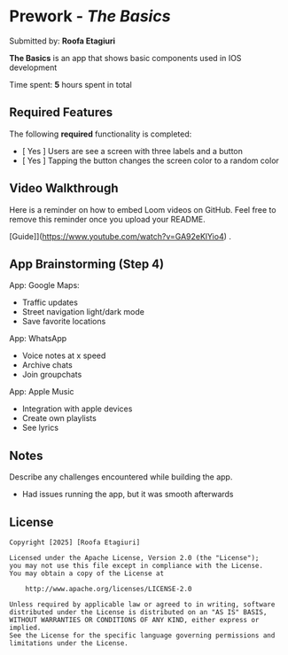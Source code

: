 # Prework - *The Basics*

Submitted by: **Roofa Etagiuri**

**The Basics** is an app that shows basic components used in IOS development  

Time spent: **5** hours spent in total

## Required Features

The following **required** functionality is completed:

- [ Yes ] Users are see a screen with three labels and a button
- [ Yes ] Tapping the button changes the screen color to a random color
 
## Video Walkthrough

Here is a reminder on how to embed Loom videos on GitHub. Feel free to remove this reminder once you upload your README. 

[Guide]](https://www.youtube.com/watch?v=GA92eKlYio4) .

## App Brainstorming (Step 4)
App: Google Maps:
- Traffic updates
- Street navigation light/dark mode
- Save favorite locations

App: WhatsApp
- Voice notes at x speed
- Archive chats
- Join groupchats

App: Apple Music
- Integration with apple devices
- Create own playlists
- See lyrics

## Notes

Describe any challenges encountered while building the app.
- Had issues running the app, but it was smooth afterwards
  
## License

    Copyright [2025] [Roofa Etagiuri]

    Licensed under the Apache License, Version 2.0 (the "License");
    you may not use this file except in compliance with the License.
    You may obtain a copy of the License at

        http://www.apache.org/licenses/LICENSE-2.0

    Unless required by applicable law or agreed to in writing, software
    distributed under the License is distributed on an "AS IS" BASIS,
    WITHOUT WARRANTIES OR CONDITIONS OF ANY KIND, either express or implied.
    See the License for the specific language governing permissions and
    limitations under the License.
